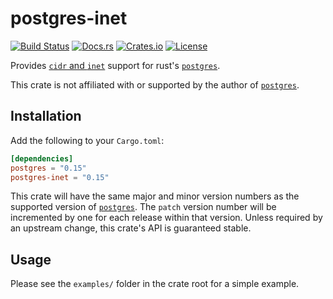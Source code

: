 # postgres-inet
[![Build Status](https://travis-ci.org/nuew/postgres-inet.svg?branch=master)](https://travis-ci.org/nuew/postgres-inet)
[![Docs.rs](https://docs.rs/postgres-inet/badge.svg)](https://docs.rs/postgres-inet/)
[![Crates.io](https://img.shields.io/crates/v/postgres-inet.svg)](https://crates.io/crates/postgres-inet)
[![License](https://img.shields.io/crates/l/postgres-inet.svg)]()

Provides [`cidr` and `inet`][1] support for rust's [`postgres`].

This crate is not affiliated with or supported by the author of [`postgres`].

## Installation

Add the following to your `Cargo.toml`:

```toml
[dependencies]
postgres = "0.15"
postgres-inet = "0.15"
```

This crate will have the same major and minor version numbers as the supported
version of [`postgres`]. The `patch` version number will be incremented by
one for each release within that version. Unless required by an upstream
change, this crate's API is guaranteed stable.

## Usage

Please see the `examples/` folder in the crate root for a simple example.

[1]: https://www.postgresql.org/docs/current/static/datatype-net-types.html
[`postgres`]: https://crates.io/crates/postgres
